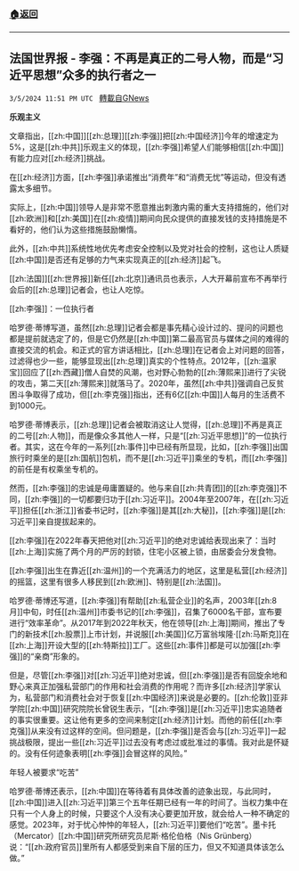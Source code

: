 ###  [:house:返回](README.md)
---


## 法国世界报 - 李强：不再是真正的二号人物，而是“习近平思想”众多的执行者之一
`3/5/2024 11:51 PM UTC ` [轉載自GNews](https://gnews.org/articles/2368553)

**乐观主义**

文章指出，[[zh:中国]][[zh:总理]][[zh:李强]]把[[zh:中国经济]]今年的增速定为5%，这是[[zh:中共]]乐观主义的体现，[[zh:李强]]希望人们能够相信[[zh:中国]]有能力应对[[zh:经济]]挑战。

在[[zh:经济]]方面，[[zh:李强]]承诺推出“消费年”和“消费无忧”等运动，但没有透露太多细节。

实际上，[[zh:中国]]领导人是非常不愿意推出刺激内需的重大支持措施的，他们对[[zh:欧洲]]和[[zh:美国]]在[[zh:疫情]]期间向民众提供的直接发钱的支持措施是不看好的，他们认为这些措施鼓励懒惰。

此外，[[zh:中共]]系统性地优先考虑安全控制以及党对社会的控制，这也让人质疑[[zh:中国]]是否还有足够的力气来实现真正的[[zh:经济]]起飞。

[[zh:法国]][[zh:世界报]]新任[[zh:北京]]通讯员也表示，人大开幕前宣布不再举行会后的[[zh:总理]]记者会，也让人吃惊。

[[zh:李强]]：一位执行者

哈罗德·蒂博写道，虽然[[zh:总理]]记者会都是事先精心设计过的、提问的问题也都是提前就选定了的，但是它仍然是[[zh:中国]]第二最高官员与媒体之间的难得的直接交流的机会。和正式的官方讲话相比，[[zh:总理]]在记者会上对问题的回答，过滤得也少一些，能够显现出[[zh:总理]]真实的个性特点。2012年，[[zh:温家宝]]回应了[[zh:西藏]]僧人自焚的风潮，也对野心勃勃的[[zh:薄熙来]]进行了尖锐的攻击，第二天[[zh:薄熙来]]就落马了。2020年，虽然[[zh:中共]]强调自己反贫困斗争取得了成功，但[[zh:李克强]]指出，还有6亿[[zh:中国]]人每月的生活费不到1000元。

哈罗德·蒂博表示，[[zh:总理]]记者会被取消这让人觉得，[[zh:总理]]不再是真正的二号[[zh:人物]]，而是像众多其他人一样，只是“[[zh:习近平思想]]”的一位执行者。其实，这在今年的一系列[[zh:事件]]中已经有所显现，比如，[[zh:李强]]出国旅行时乘坐的是[[zh:国航]]包机，而不是[[zh:习近平]]乘坐的专机，而[[zh:李强]]的前任是有权乘坐专机的。

然而，[[zh:李强]]的忠诚是毋庸置疑的。他与来自[[zh:共青团]]的[[zh:李克强]]不同，[[zh:李强]]的一切都要归功于[[zh:习近平]]。2004年至2007年，在[[zh:习近平]]担任[[zh:浙江]]省委书记时，[[zh:李强]]是其[[zh:大秘]]，[[zh:李强]]是[[zh:习近平]]亲自提拔起来的。

[[zh:李强]]在2022年春天把他对[[zh:习近平]]的绝对忠诚给表现出来了：当时[[zh:上海]]实施了两个月的严厉的封锁，住宅小区被上锁，由居委会分发食物。

[[zh:李强]]出生在靠近[[zh:温州]]的一个充满活力的地区，这里是私营[[zh:经济]]的摇篮，这里有很多人移民到[[zh:欧洲]]、特别是[[zh:法国]]。

哈罗德·蒂博还写道，[[zh:李强]]有帮助[[zh:私营企业]]的名声，2003年[[zh:8月]]中旬，时任[[zh:温州]]市委书记的[[zh:李强]]，召集了6000名干部，宣布要进行“效率革命”。从2017年到2022年秋天，他在领导[[zh:上海]]期间，推出了专门的新技术[[zh:股票]]上市计划，并说服[[zh:美国]]亿万富翁埃隆·[[zh:马斯克]]在[[zh:上海]]开设大型的[[zh:特斯拉]]工厂。这些[[zh:事件]]都是可以加强[[zh:李强]]的“亲商”形象的。

但是，尽管[[zh:李强]]对[[zh:习近平]]绝对忠诚，但[[zh:李强]]是否有回旋余地和野心来真正加强私营部门的作用和社会消费的作用呢？而许多[[zh:经济]]学家认为，私营部门和消费社会对于恢复[[zh:中国经济]]来说是必要的。[[zh:伦敦]]亚非学院[[zh:中国]]研究院院长曾锐生表示，“[[zh:李强]]是[[zh:习近平]]忠实追随者的事实很重要。这让他有更多的空间来制定[[zh:经济]]计划。而他的前任[[zh:李克强]]从来没有过这样的空间。但问题是，[[zh:李强]]是否会与[[zh:习近平]]一起挑战极限，提出一些[[zh:习近平]]过去没有考虑过或批准过的事情。我对此是怀疑的。没有任何迹象表明[[zh:李强]]会冒这样的风险。”

年轻人被要求“吃苦”

哈罗德·蒂博还表示，[[zh:中国]]在等待着有具体改善的迹象出现，与此同时，[[zh:中国]]进入[[zh:习近平]]第三个五年任期已经有一年的时间了。当权力集中在只有一个人身上的时候，只要这个人没有决心要更加开放，就会给人一种不确定的感觉。2023年，对于忧心忡忡的年轻人，[[zh:习近平]]要他们“吃苦”。墨卡托（Mercator）[[zh:中国]]研究所研究员尼斯·格伦伯格（Nis Grünberg）说：“[[zh:政府官员]]里所有人都感受到来自下层的压力，但又不知道具体该怎么做。”
